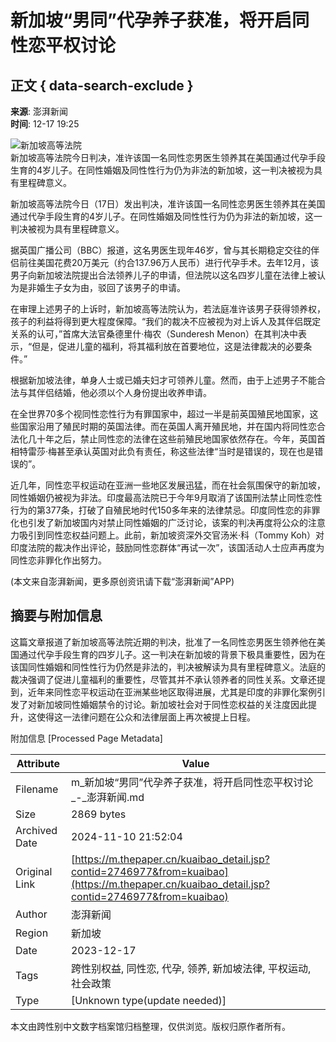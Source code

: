 # 新加坡“男同”代孕养子获准，将开启同性恋平权讨论

## 正文 { data-search-exclude }


**来源**: 澎湃新闻  
**时间**: 12-17 19:25  

![新加坡高等法院](https://file.thepaper.cn/wap/v6/img/kb_zhaiyao.png)  
新加坡高等法院今日判决，准许该国一名同性恋男医生领养其在美国通过代孕手段生育的4岁儿子。在同性婚姻及同性性行为仍为非法的新加坡，这一判决被视为具有里程碑意义。

新加坡高等法院今日（17日）发出判决，准许该国一名同性恋男医生领养其在美国通过代孕手段生育的4岁儿子。在同性婚姻及同性性行为仍为非法的新加坡，这一判决被视为具有里程碑意义。

据英国广播公司（BBC）报道，这名男医生现年46岁，曾与其长期稳定交往的伴侣前往美国花费20万美元（约合137.96万人民币）进行代孕手术。去年12月，该男子向新加坡法院提出合法领养儿子的申请，但法院以这名四岁儿童在法律上被认为是非婚生子女为由，驳回了该男子的申请。

在审理上述男子的上诉时，新加坡高等法院认为，若法庭准许该男子获得领养权，孩子的利益将得到更大程度保障。“我们的裁决不应被视为对上诉人及其伴侣既定关系的认可，”首席大法官桑德里什·梅农（Sunderesh Menon）在其判决中表示，“但是，促进儿童的福利，将其福利放在首要地位，这是法律裁决的必要条件。”

根据新加坡法律，单身人士或已婚夫妇才可领养儿童。然而，由于上述男子不能合法与其伴侣结婚，他必须以个人身份提出收养申请。

在全世界70多个视同性恋性行为有罪国家中，超过一半是前英国殖民地国家，这些国家沿用了殖民时期的英国法律。而在英国人离开殖民地，并在国内将同性恋合法化几十年之后，禁止同性恋的法律在这些前殖民地国家依然存在。今年，英国首相特雷莎·梅甚至承认英国对此负有责任，称这些法律“当时是错误的，现在也是错误的”。

近几年，同性恋平权运动在亚洲一些地区发展迅猛，而在社会氛围保守的新加坡，同性婚姻仍被视为非法。印度最高法院已于今年9月取消了该国刑法禁止同性恋性行为的第377条，打破了自殖民地时代150多年来的法律禁忌。印度同性恋的非罪化也引发了新加坡国内对禁止同性婚姻的广泛讨论，该案的判决再度将公众的注意力吸引到同性恋权益问题上。此前，新加坡资深外交官汤米·科（Tommy Koh）对印度法院的裁决作出评论，鼓励同性恋群体“再试一次”，该国活动人士应声再度为同性恋非罪化作出努力。

(本文来自澎湃新闻，更多原创资讯请下载“澎湃新闻”APP)

## 摘要与附加信息

<!-- tcd_abstract -->
这篇文章报道了新加坡高等法院近期的判决，批准了一名同性恋男医生领养他在美国通过代孕手段生育的四岁儿子。这一判决在新加坡的背景下极具重要性，因为在该国同性婚姻和同性性行为仍然是非法的，判决被解读为具有里程碑意义。法庭的裁决强调了促进儿童福利的重要性，尽管其并不承认领养者的同性关系。文章还提到，近年来同性恋平权运动在亚洲某些地区取得进展，尤其是印度的非罪化案例引发了对新加坡同性婚姻禁令的讨论。新加坡社会对于同性恋权益的关注度因此提升，这使得这一法律问题在公众和法律层面上再次被提上日程。
<!-- tcd_abstract_end -->

附加信息 [Processed Page Metadata]

| Attribute       | Value                                  |
|-----------------|----------------------------------------|
| Filename        | m_新加坡“男同”代孕养子获准，将开启同性恋平权讨论_-_澎湃新闻.md                             |
| Size            | 2869 bytes                           |
| Archived Date   | 2024-11-10 21:52:04                             |
| Original Link   | [https://m.thepaper.cn/kuaibao_detail.jsp?contid=2746977&from=kuaibao](https://m.thepaper.cn/kuaibao_detail.jsp?contid=2746977&from=kuaibao)                       |
| Author          | 澎湃新闻                               |
| Region          | 新加坡                               |
| Date            | 2023-12-17                                 |
| Tags            | 跨性别权益, 同性恋, 代孕, 领养, 新加坡法律, 平权运动, 社会政策                                 |
| Type            | [Unknown type(update needed)]                                 |
<!-- tcd_table_end -->

本文由跨性别中文数字档案馆归档整理，仅供浏览。版权归原作者所有。
